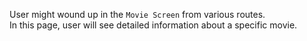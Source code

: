 User might wound up in the `Movie Screen` from various routes.<br/>
In this page, user will see detailed information about a specific movie.
